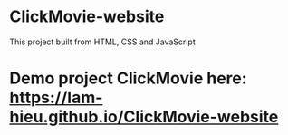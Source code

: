 # ClickMovie-website
This project built from HTML, CSS and JavaScript
# Demo project ClickMovie here: https://lam-hieu.github.io/ClickMovie-website
